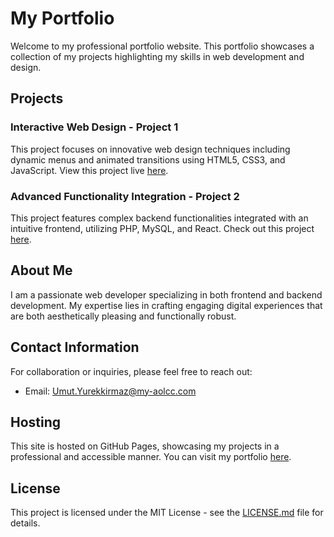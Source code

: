# My Portfolio

Welcome to my professional portfolio website. This portfolio showcases a collection of my projects highlighting my skills in web development and design.

## Projects

### Interactive Web Design - Project 1
This project focuses on innovative web design techniques including dynamic menus and animated transitions using HTML5, CSS3, and JavaScript. View this project live [here](https://github.com/natigasgarov-bit).

### Advanced Functionality Integration - Project 2	
This project features complex backend functionalities integrated with an intuitive frontend, utilizing PHP, MySQL, and React. Check out this project [here](https://github.com/natigasgarov-bit).

## About Me

I am a passionate web developer specializing in both frontend and backend development. My expertise lies in crafting engaging digital experiences that are both aesthetically pleasing and functionally robust.

## Contact Information

For collaboration or inquiries, please feel free to reach out:
- Email: [Umut.Yurekkirmaz@my-aolcc.com](mailto:Umut.Yurekkirmaz@my-aolcc.com)

## Hosting

This site is hosted on GitHub Pages, showcasing my projects in a professional and accessible manner. You can visit my portfolio [here](https://github.com/natigasgarov-bit).

## License

This project is licensed under the MIT License - see the [LICENSE.md](LICENSE.md) file for details.

